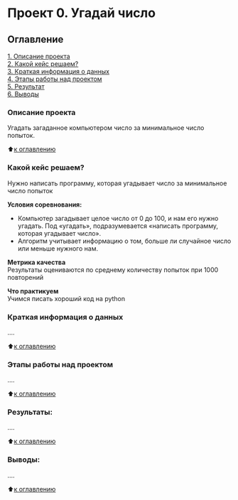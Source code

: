 # Проект 0. Угадай число

## Оглавление  
[1. Описание проекта](.https://github.com/zumrus/sf_data_science/tree/main/project_0#Описание-проекта)  
[2. Какой кейс решаем?](https://github.com/zumrus/sf_data_science/tree/main/project_0#Какой-кейс-решаем)  
[3. Краткая информация о данных](https://github.com/zumrus/sf_data_science/tree/main/project_0#Краткая-информация-о-данных)  
[4. Этапы работы над проектом](https://github.com/zumrus/sf_data_science/tree/main/project_0#Этапы-работы-над-проектом)  
[5. Результат](https://github.com/zumrus/sf_data_science/tree/main/project_0#Результат)    
[6. Выводы](https://github.com/zumrus/sf_data_science/tree/main/project_0#Выводы) 

### Описание проекта    
Угадать загаданное компьютером число за минимальное число попыток.

:arrow_up:[к оглавлению](_)


### Какой кейс решаем?    
Нужно написать программу, которая угадывает число за минимальное число попыток

**Условия соревнования:**  
- Компьютер загадывает целое число от 0 до 100, и нам его нужно угадать. Под «угадать», подразумевается «написать программу, которая угадывает число».
- Алгоритм учитывает информацию о том, больше ли случайное число или меньше нужного нам.

**Метрика качества**     
Результаты оцениваются по среднему количеству попыток при 1000 повторений

**Что практикуем**     
Учимся писать хороший код на python


### Краткая информация о данных
....
  
:arrow_up:[к оглавлению](.README.md#Оглавление)


### Этапы работы над проектом  
....

:arrow_up:[к оглавлению](.README.md#Оглавление)


### Результаты:  
....

:arrow_up:[к оглавлению](.README.md#Оглавление)


### Выводы:  
....

:arrow_up:[к оглавлению](.README.md#Оглавление)

